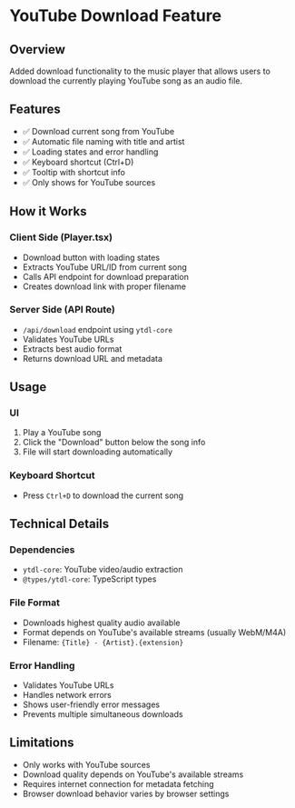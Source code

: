 # YouTube Download Feature

## Overview
Added download functionality to the music player that allows users to download the currently playing YouTube song as an audio file.

## Features
- ✅ Download current song from YouTube
- ✅ Automatic file naming with title and artist
- ✅ Loading states and error handling
- ✅ Keyboard shortcut (Ctrl+D)
- ✅ Tooltip with shortcut info
- ✅ Only shows for YouTube sources

## How it Works

### Client Side (Player.tsx)
- Download button with loading states
- Extracts YouTube URL/ID from current song
- Calls API endpoint for download preparation
- Creates download link with proper filename

### Server Side (API Route)
- `/api/download` endpoint using `ytdl-core`
- Validates YouTube URLs
- Extracts best audio format
- Returns download URL and metadata

## Usage

### UI
1. Play a YouTube song
2. Click the "Download" button below the song info
3. File will start downloading automatically

### Keyboard Shortcut
- Press `Ctrl+D` to download the current song

## Technical Details

### Dependencies
- `ytdl-core`: YouTube video/audio extraction
- `@types/ytdl-core`: TypeScript types

### File Format
- Downloads highest quality audio available
- Format depends on YouTube's available streams (usually WebM/M4A)
- Filename: `{Title} - {Artist}.{extension}`

### Error Handling
- Validates YouTube URLs
- Handles network errors
- Shows user-friendly error messages
- Prevents multiple simultaneous downloads

## Limitations
- Only works with YouTube sources
- Download quality depends on YouTube's available streams
- Requires internet connection for metadata fetching
- Browser download behavior varies by browser settings
